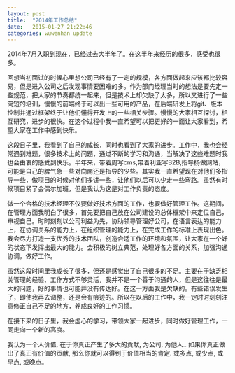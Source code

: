 ```yaml
---
layout: post
title:  "2014年工作总结"
date:   2015-01-27 21:22:46
categories: wuwenhan update
---
```


2014年7月入职到现在，已经过去大半年了。在这半年来经历的很多，感受也很多。

回想当初面试的时候心里想公司已经有了一定的规模，各方面做起来应该都比较容易，但是进入公司之后发现事情要困难的多。作为部门经理当时的想法是要先定一些规范，把大家的节奏都统一起来，但是技术上却欠缺了太多，所以又进行了一些简短的培训，慢慢的前端终于可以出一些可用的产品，在后端研发上将git、版本控制并通过框架终于让他们懂得开发上的一些相关步骤。慢慢的大家相互探讨，相互研究，进步的很快。在这个过程中我一直希望可以把更好的一面让大家看到，希望大家在工作中感到快乐。

这段日子里，我看到了自己的成长，同时也看到了大家的进步。工作中，我也会经常遇到难题，很多技术上的问题，通过不断的学习和沟通，当解决了这些难题时我也会由衷的感受到快乐。半年来，带着周写cms,带着利亚写B2B,指导杨做网站，可能是自己的脾气急一些对向南还是指导的少些。其实我一直希望现在对他们多指导一些，做项目的时候对他们多讲一些，让他们以后可以少走一些弯路。虽然有时候项目紧了会偶尔加班，但是我认为这是对工作负责的态度。

做一个合格的技术经理不仅要做好技术方面的工作，也要做好管理工作。这期间，在管理方面我明白了很多，首先要把自己放在公司建设的总体框架中来定位自己，审视自己。时时刻刻以公司利益为先，协助领导管理好公司，在语言表达的能力上，在协调关系的能力上，在组织管理的能力上，在完成工作的标准上表现出色。我会尽力打造一支优秀的技术团队，创造合适工作的环境和氛围，让大家在一个好的状态下发挥出最大的能力。会积极的树立典范，处理好各方面的关系，加强沟通协调，做好工作。

虽然这段时间里我成长了很多，但还是感觉出了自己很多的不足。主要在于缺乏相关管理的经验、工作方式不够灵活，我并不是一个善于沟通的人，但是这往往是最大的问题，好的事情也可能并没有传达好。在这一方面我是欠缺的。有些错误发生了，即使我再去调整，还是会有痕迹的。所以在以后的工作中，我一定时时刻刻注意修正自己不足的地方，养成良好的工作习惯。

在接下来的日子里，我会虚心的学习，带领大家一起进步，同时做好管理工作，一同走向一个新的高度。

我认为一个人价值, 在于你真正产生了多大的贡献, 为公司, 为他人..
如果你真正做出了真正有价值的贡献, 那么你就可以得到于价值相当的肯定. 或多点, 或少点, 或早点, 或晚点。
